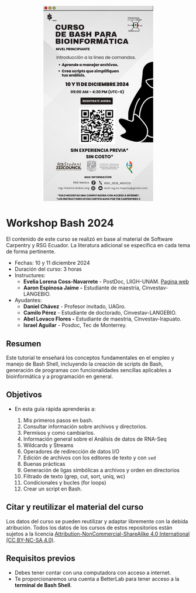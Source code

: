 <p align="center">
<img src='img/flyer_workshopBash.jpg' width='300'>
</p>

# Workshop Bash 2024

El contenido de este curso se realizó en base al material de Software Carpentry y RSG Ecuador. La literatura adicional se especifica en cada tema de forma pertinente.

-   Fechas: 10 y 11 diciembre 2024
-   Duración del curso: 3 horas
-   Instructures:
    -   **Evelia Lorena Coss-Navarrete** - PostDoc, LIIGH-UNAM. [Pagina web](https://eveliacoss.github.io/)
    -   **Aaron Espinosa Jaime -** Estudiante de maestria, Cinvestav-LANGEBIO.
-   Ayudantes:
    -   **Daniel Chávez** - Profesor invitado, UAGro.
    -   **Camilo Pérez** - Estudiante de doctorado, Cinvestav-LANGEBIO.
    -   **Abel Lovaco Flores -** Estudiante de maestria, Cinvestav-Irapuato.
    -   **Israel Aguilar** - Posdoc, Tec de Monterrey.

## Resumen

Este tutorial te enseñará los conceptos fundamentales en el empleo y manejo de Bash Shell, incluyendo la creación de scripts de Bash, generación de programas con funcionalidades sencillas aplicables a bioinformática y a programación en general.

## Objetivos

-   En esta guía rápida aprenderás a:

    1.  Mis primeros pasos en bash.
    2.  Consultar información sobre archivos y directorios.
    3.  Permisos y como cambiarlos.
    4.  Información general sobre el Análisis de datos de RNA-Seq
    5.  Wildcards y Streams
    6.  Operadores de redirección de datos I/O
    7.  Edición de archivos con los editores de texto y con `sed`
    8.  Buenas prácticas
    9.  Generación de ligas simbólicas a archivos y orden en directorios
    10. Filtrado de texto (grep, cut, sort, uniq, wc) 
    11. Condicionales y bucles (for loops)
    12. Crear un script en Bash.

## Citar y reutilizar el material del curso

Los datos del curso se pueden reutilizar y adaptar libremente con la debida atribución. Todos los datos de los cursos de estos repositorios están sujetos a la licencia [Attribution-NonCommercial-ShareAlike 4.0 International (CC BY-NC-SA 4.0)](https://creativecommons.org/licenses/by-nc-sa/4.0/).

## Requisitos previos

-   Debes tener contar con una computadora con acceso a internet.
-   Te proporcionaremos una cuenta a BetterLab para tener acceso a la **terminal de Bash Shell**.
